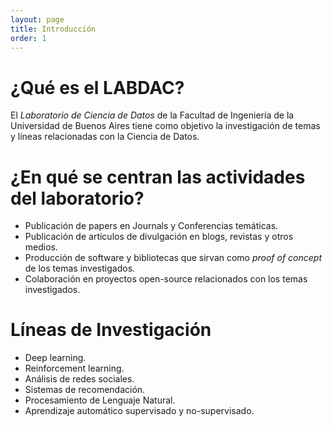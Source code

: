 ```yaml
---
layout: page
title: Introducción
order: 1
---
```


¿Qué es el LABDAC?
================

El *Laboratorio de Ciencia de Datos* de la Facultad de Ingeniería de la 
Universidad de Buenos Aires tiene como objetivo la investigación de 
temas y líneas relacionadas con la Ciencia de Datos.

¿En qué se centran las actividades del laboratorio?
===========================================

* Publicación de papers en Journals y Conferencias temáticas.
* Publicación de artículos de divulgación en blogs, revistas y otros medios.
* Producción de software y bibliotecas que sirvan como *proof of concept*
de los temas investigados.
* Colaboración en proyectos open-source relacionados con los temas 
investigados.



Líneas de Investigación
=======================
* Deep learning.   
* Reinforcement learning.   
* Análisis de redes sociales.  
* Sistemas de recomendación.  
* Procesamiento de Lenguaje Natural.  
* Aprendizaje automático supervisado y no-supervisado.  

